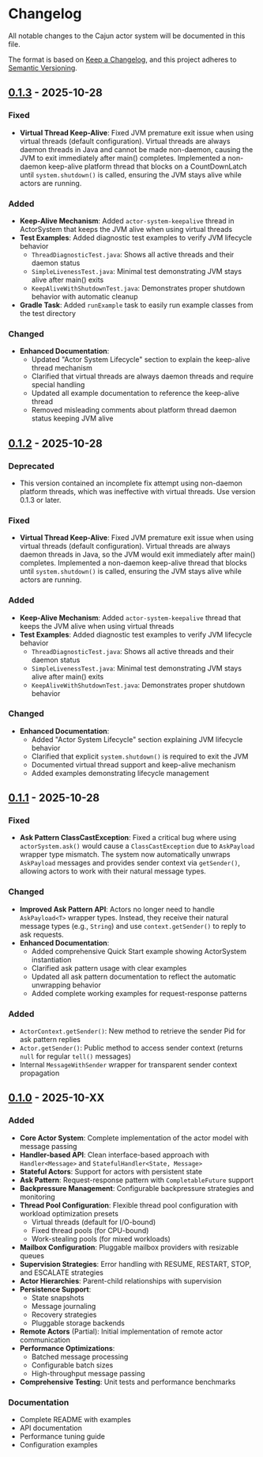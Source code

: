 # Changelog

All notable changes to the Cajun actor system will be documented in this file.

The format is based on [Keep a Changelog](https://keepachangelog.com/en/1.0.0/),
and this project adheres to [Semantic Versioning](https://semver.org/spec/v2.0.0.html).

## [0.1.3] - 2025-10-28

### Fixed
- **Virtual Thread Keep-Alive**: Fixed JVM premature exit issue when using virtual threads (default configuration). Virtual threads are always daemon threads in Java and cannot be made non-daemon, causing the JVM to exit immediately after main() completes. Implemented a non-daemon keep-alive platform thread that blocks on a CountDownLatch until `system.shutdown()` is called, ensuring the JVM stays alive while actors are running.

### Added
- **Keep-Alive Mechanism**: Added `actor-system-keepalive` thread in ActorSystem that keeps the JVM alive when using virtual threads
- **Test Examples**: Added diagnostic test examples to verify JVM lifecycle behavior
  - `ThreadDiagnosticTest.java`: Shows all active threads and their daemon status
  - `SimpleLivenessTest.java`: Minimal test demonstrating JVM stays alive after main() exits
  - `KeepAliveWithShutdownTest.java`: Demonstrates proper shutdown behavior with automatic cleanup
- **Gradle Task**: Added `runExample` task to easily run example classes from the test directory

### Changed
- **Enhanced Documentation**: 
  - Updated "Actor System Lifecycle" section to explain the keep-alive thread mechanism
  - Clarified that virtual threads are always daemon threads and require special handling
  - Updated all example documentation to reference the keep-alive thread
  - Removed misleading comments about platform thread daemon status keeping JVM alive

## [0.1.2] - 2025-10-28

### Deprecated
- This version contained an incomplete fix attempt using non-daemon platform threads, which was ineffective with virtual threads. Use version 0.1.3 or later.

### Fixed
- **Virtual Thread Keep-Alive**: Fixed JVM premature exit issue when using virtual threads (default configuration). Virtual threads are always daemon threads in Java, so the JVM would exit immediately after main() completes. Implemented a non-daemon keep-alive thread that blocks until `system.shutdown()` is called, ensuring the JVM stays alive while actors are running.

### Added
- **Keep-Alive Mechanism**: Added `actor-system-keepalive` thread that keeps the JVM alive when using virtual threads
- **Test Examples**: Added diagnostic test examples to verify JVM lifecycle behavior
  - `ThreadDiagnosticTest.java`: Shows all active threads and their daemon status
  - `SimpleLivenessTest.java`: Minimal test demonstrating JVM stays alive after main() exits
  - `KeepAliveWithShutdownTest.java`: Demonstrates proper shutdown behavior

### Changed
- **Enhanced Documentation**: 
  - Added "Actor System Lifecycle" section explaining JVM lifecycle behavior
  - Clarified that explicit `system.shutdown()` is required to exit the JVM
  - Documented virtual thread support and keep-alive mechanism
  - Added examples demonstrating lifecycle management

## [0.1.1] - 2025-10-28

### Fixed
- **Ask Pattern ClassCastException**: Fixed a critical bug where using `actorSystem.ask()` would cause a `ClassCastException` due to `AskPayload` wrapper type mismatch. The system now automatically unwraps `AskPayload` messages and provides sender context via `getSender()`, allowing actors to work with their natural message types.

### Changed
- **Improved Ask Pattern API**: Actors no longer need to handle `AskPayload<T>` wrapper types. Instead, they receive their natural message types (e.g., `String`) and use `context.getSender()` to reply to ask requests.
- **Enhanced Documentation**: 
  - Added comprehensive Quick Start example showing ActorSystem instantiation
  - Clarified ask pattern usage with clear examples
  - Updated all ask pattern documentation to reflect the automatic unwrapping behavior
  - Added complete working examples for request-response patterns

### Added
- `ActorContext.getSender()`: New method to retrieve the sender Pid for ask pattern replies
- `Actor.getSender()`: Public method to access sender context (returns `null` for regular `tell()` messages)
- Internal `MessageWithSender` wrapper for transparent sender context propagation

## [0.1.0] - 2025-10-XX

### Added
- **Core Actor System**: Complete implementation of the actor model with message passing
- **Handler-based API**: Clean interface-based approach with `Handler<Message>` and `StatefulHandler<State, Message>`
- **Stateful Actors**: Support for actors with persistent state
- **Ask Pattern**: Request-response pattern with `CompletableFuture` support
- **Backpressure Management**: Configurable backpressure strategies and monitoring
- **Thread Pool Configuration**: Flexible thread pool configuration with workload optimization presets
  - Virtual threads (default for I/O-bound)
  - Fixed thread pools (for CPU-bound)
  - Work-stealing pools (for mixed workloads)
- **Mailbox Configuration**: Pluggable mailbox providers with resizable queues
- **Supervision Strategies**: Error handling with RESUME, RESTART, STOP, and ESCALATE strategies
- **Actor Hierarchies**: Parent-child relationships with supervision
- **Persistence Support**: 
  - State snapshots
  - Message journaling
  - Recovery strategies
  - Pluggable storage backends
- **Remote Actors** (Partial): Initial implementation of remote actor communication
- **Performance Optimizations**:
  - Batched message processing
  - Configurable batch sizes
  - High-throughput message passing
- **Comprehensive Testing**: Unit tests and performance benchmarks

### Documentation
- Complete README with examples
- API documentation
- Performance tuning guide
- Configuration examples

[0.1.3]: https://github.com/cajunsystems/cajun/compare/v0.1.2...v0.1.3
[0.1.2]: https://github.com/cajunsystems/cajun/compare/v0.1.1...v0.1.2
[0.1.1]: https://github.com/cajunsystems/cajun/compare/v0.1.0...v0.1.1
[0.1.0]: https://github.com/cajunsystems/cajun/releases/tag/v0.1.0
